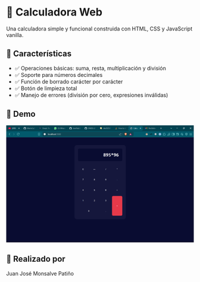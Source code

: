 # 🧮 Calculadora Web

Una calculadora simple y funcional construida con HTML, CSS y JavaScript vanilla.

## 🌟 Características

- ✅ Operaciones básicas: suma, resta, multiplicación y división
- ✅ Soporte para números decimales
- ✅ Función de borrado carácter por carácter
- ✅ Botón de limpieza total
- ✅ Manejo de errores (división por cero, expresiones inválidas)

## 📁 Demo

![Demo Calculadora](./demo/demo_calculadora.png)

## 🚀 Realizado por

Juan José Monsalve Patiño
